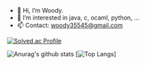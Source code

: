 - 👋 Hi, I’m Woody. 
- 👀 I’m interested in java, c, ocaml, python, ...
- 📫 Contact: woody35545@gmail.com

<!---
woody35545/woody35545 is a ✨ special ✨ repository because its `README.md` (this file) appears on your GitHub profile.
You can click the Preview link to take a look at your changes.
--->

[![Solved.ac Profile](http://mazassumnida.wtf/api/v2/generate_badge?boj=woody35545)](https://solved.ac/woody35545/)
 
![Anurag's github stats](https://github-readme-stats.vercel.app/api?username=woody35545&show_icons=true&theme=vision-friendly-dark)
[![Top Langs](https://github-readme-stats.vercel.app/api/top-langs/?username=6810779s&layout=compact&theme=tokyonight)]


<!-- theme = tokyonight-->
